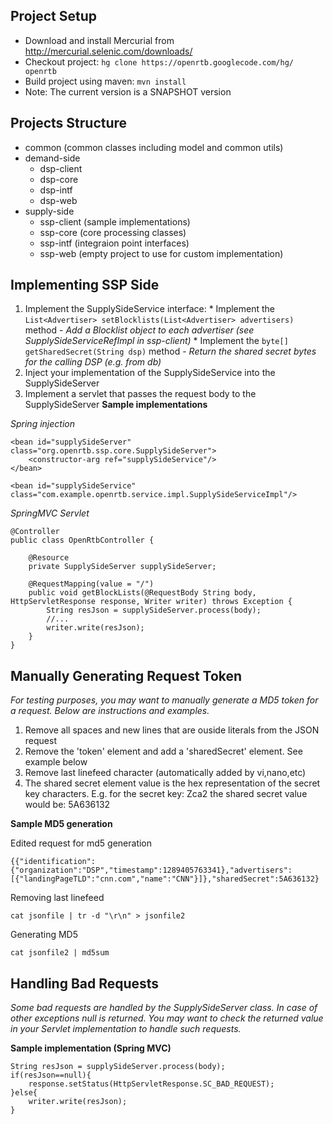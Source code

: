 

## Project Setup ##
  * Download and install Mercurial from http://mercurial.selenic.com/downloads/
  * Checkout project: `hg clone https://openrtb.googlecode.com/hg/ openrtb`
  * Build project using maven: `mvn install`
  * Note: The current version is a SNAPSHOT version

## Projects Structure ##

  * common (common classes including model and common utils)
  * demand-side
    * dsp-client
    * dsp-core
    * dsp-intf
    * dsp-web
  * supply-side
    * ssp-client (sample implementations)
    * ssp-core (core processing classes)
    * ssp-intf (integraion point interfaces)
    * ssp-web (empty project to use for custom implementation)

## Implementing SSP Side ##
  1. Implement the SupplySideService interface:
    * Implement the `List<Advertiser> setBlocklists(List<Advertiser> advertisers)` method - _Add a Blocklist object to each advertiser (see SupplySideServiceRefImpl in ssp-client)_
    * Implement the `byte[] getSharedSecret(String dsp)` method - _Return the shared secret bytes for the calling DSP (e.g. from db)_
  1. Inject your implementation of the SupplySideService into the SupplySideServer
  1. Implement a servlet that passes the request body to the SupplySideServer
**Sample implementations**

_Spring injection_
```
<bean id="supplySideServer" class="org.openrtb.ssp.core.SupplySideServer">
	<constructor-arg ref="supplySideService"/>
</bean>

<bean id="supplySideService" class="com.example.openrtb.service.impl.SupplySideServiceImpl"/>
```

_SpringMVC Servlet_
```
@Controller
public class OpenRtbController {

	@Resource
	private SupplySideServer supplySideServer;

	@RequestMapping(value = "/")
	public void getBlockLists(@RequestBody String body, HttpServletResponse response, Writer writer) throws Exception {
		String resJson = supplySideServer.process(body);
		//...
		writer.write(resJson);
	}
}
```

## Manually Generating Request Token ##

_For testing purposes, you may want to manually generate a MD5 token for a request. Below are instructions and examples._
  1. Remove all spaces and new lines that are ouside literals from the JSON request
  1. Remove the 'token' element and add a 'sharedSecret' element. See example below
  1. Remove last linefeed character (automatically added by vi,nano,etc)
  1. The shared secret element value is the hex representation of the secret key characters. E.g. for the secret key: Zca2 the shared secret value would be: 5A636132

**Sample MD5 generation**

Edited request for md5 generation
```
{{"identification":{"organization":"DSP","timestamp":1289405763341},"advertisers":[{"landingPageTLD":"cnn.com","name":"CNN"}]},"sharedSecret":5A636132}
```

Removing last linefeed
```
cat jsonfile | tr -d "\r\n" > jsonfile2
```

Generating MD5
```
cat jsonfile2 | md5sum
```

## Handling Bad Requests ##

_Some bad requests are handled by the SupplySideServer class. In case of other exceptions null is returned. You may want to check the returned value in your Servlet implementation to handle such requests._

**Sample implementation (Spring MVC)**
```
String resJson = supplySideServer.process(body);
if(resJson==null){
	response.setStatus(HttpServletResponse.SC_BAD_REQUEST);	
}else{
 	writer.write(resJson);
}
```